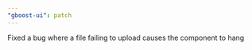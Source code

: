 ```yaml
---
"gboost-ui": patch
---
```


Fixed a bug where a file failing to upload causes the component to hang
